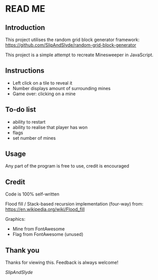 # READ ME

## Introduction
This project utilises the random grid block generator framework:
https://github.com/SlipAndSlyde/random-grid-block-generator

This project is a simple attempt to recreate Minesweeper in JavaScript.

## Instructions
- Left click on a tile to reveal it
- Number displays amount of surrounding mines
- Game over: clicking on a mine

## To-do list
- ability to restart
- ability to realise that player has won
- flags
- set number of mines

## Usage
Any part of the program is free to use, credit is encouraged

## Credit
Code is 100% self-written

Flood fill / Stack-based recursion implementation (four-way) from:
https://en.wikipedia.org/wiki/Flood_fill

Graphics:
- Mine from FontAwesome
- Flag from FontAwesome (unused)

## Thank you
Thanks for viewing this. Feedback is always welcome!

*SlipAndSlyde*
